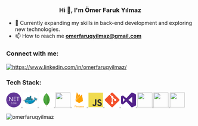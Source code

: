 <h3 align="center">Hi 👋, I'm Ömer Faruk Yılmaz</h3>

- 🔭 Currently expanding my skills in back-end development and exploring new technologies.
- 📫 How to reach me **omerfaruqyilmaz@gmail.com**

<h3 align="left">Connect with me:</h3>
<p align="left">
<a href="https://www.linkedin.com/in/omerfaruqyilmaz/" target="blank"><img align="center" src="https://raw.githubusercontent.com/rahuldkjain/github-profile-readme-generator/master/src/images/icons/Social/linked-in-alt.svg" alt="https://www.linkedin.com/in/omerfaruqyilmaz/" height="30" width="40" /></a>
</p>


<h3 align="left">Tech Stack:</h3>
<p align="left"> 
    <a href="https://dotnet.microsoft.com/" target="_blank">
    <img src="https://github.com/devicons/devicon/blob/master/icons/dotnetcore/dotnetcore-original.svg" width="40" height="40"/>
</a>
<a href="https://www.docker.com/" target="_blank">
    <img src="https://github.com/devicons/devicon/blob/master/icons/docker/docker-original.svg" width="40" height="40"/>
</a>
<a href="https://www.mongodb.com/" target="_blank">
    <img src="https://github.com/devicons/devicon/blob/master/icons/mongodb/mongodb-original.svg" width="40" height="40"/>
</a>
<a href="https://www.microsoft.com/en-us/sql-server" target="_blank">
    <img src="https://www.svgrepo.com/show/303229/microsoft-sql-server-logo.svg" width="40" height="40"/>
</a>
<a href="https://firebase.google.com/" target="_blank">
    <img src="https://github.com/devicons/devicon/blob/master/icons/firebase/firebase-plain-wordmark.svg" width="40" height="40"/>
</a>
<a href="https://www.javascript.com/" target="_blank">
    <img src="https://github.com/devicons/devicon/blob/master/icons/javascript/javascript-original.svg" width="40" height="40"/>
</a>
<a href="https://git-scm.com/" target="_blank">
    <img src="https://github.com/devicons/devicon/blob/master/icons/git/git-original.svg" width="40" height="40"/>
</a>
<a href="https://visualstudio.microsoft.com/" target="_blank">
    <img src="https://github.com/devicons/devicon/blob/master/icons/visualstudio/visualstudio-plain.svg" width="40" height="40"/>
</a>
<a href="https://www.rabbitmq.com/" target="_blank">
    <img src="https://www.svgrepo.com/show/354250/rabbitmq-icon.svg" width="40" height="40"/>
</a>
<a href="https://redis.io/" target="_blank">
    <img src="https://www.svgrepo.com/show/354272/redis.svg" width="40" height="40"/>
</a>
<a href="https://www.postman.com/" target="_blank">
    <img src="https://www.svgrepo.com/show/354202/postman-icon.svg" width="40" height="40"/>
</a>

</p>

<p align="left"> <img src="https://komarev.com/ghpvc/?username=omerfaruqyilmaz&label=Profile%20views&color=0e75b6&style=flat" alt="omerfaruqyilmaz" /> </p>


[Email]: mailto:omerfaruqyilmaz@gmail.com
[LinkedIn]: https://www.linkedin.com/in/omerfaruqyilmaz
